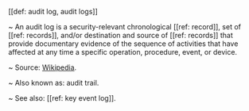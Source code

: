 [[def: audit log, audit logs]]

~ An audit log is a security-relevant chronological [[ref: record]], set of [[ref: records]], and/or destination and source of [[ref: records]] that provide documentary evidence of the sequence of activities that have affected at any time a specific operation, procedure, event, or device.

~ Source: [Wikipedia](https://en.wikipedia.org/wiki/Audit_trail).

~ Also known as: audit trail.

~ See also: [[ref: key event log]].
